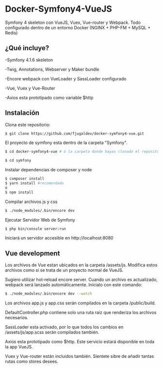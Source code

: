 
# Docker-Symfony4-VueJS
Symfony 4 skeleton con VueJS, Vuex, Vue-router y Webpack.
Todo configurado dentro de un entorno Docker (NGINX + PHP-FM + MySQL + Redis)

## ¿Qué incluye?
-Symfony 4.1.6 skeleton

-Twig, Annotations, Webserver y Maker bundle

-Encore webpack con VueLoader y SassLoader configurado

-Vue, Vuex y Vue-Router

-Axios esta prototipado como variable $http

## Instalación

Clona este repositorio:

```sh
$ git clone https://github.com/fjugaldev/docker-symfony4-vue.git
```

El proyecto de symfony esta dentro de la carpeta "Symfony".

```sh
$ cd docker-symfony4-vue # ó la carpeta donde hayas clonado el repositorio
```
```sh
$ cd symfony
```
Instalar dependencias de composer y node

```sh
$ composer install
$ yarn install #recomendado
ó
$ npm install
```

Compilar archivos js y css

```sh
$ ./node_modules/.bin/encore dev 
```

Ejecutar Servidor Web de Symfony

```sh
$ php bin/console server:run
```
Iniciará un servidor accesible en http://localhost:8080

## Vue development

Los archivos de Vue estan ubicados en la carpeta /assets/js. Modifica estos archivos como si se trata de un proyecto normal de VueJS.

Sugiero utilizar hot-reload encore server. Cuando un archivo es actualizado, webpack será lanzado automáticamente. Inícialo con este comando:

```sh
$ ./node_modules/.bin/encore dev --watch
```
Los archivos app.js y app.css serán compilados en la carpeta /public/build.

DefaultController.php contiene solo una ruta raiz que renderiza los archivos necesarios.

SassLoader esta activado, por lo que todos los cambios en /assets/js/app.scss serán compilados también.

Axios esta prototipado como $http. Este servicio estará disponible en toda la app VueJS.

Vuex y Vue-router están incluidos también. Sientete sibre de añadir tantas rutas como stores desees.
